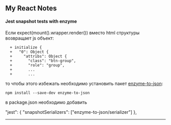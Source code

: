 ## My React Notes

#### Jest snapshot tests with enzyme

Если expect(mount(<BtnGroup />).wrapper.render()) вместо html структуры возвращает js объект:

```
  + initialize {
  +   "0": Object {
  +     "attribs": Object {
  +       "class": "btn-group",
  +       "role": "group",
  +       ...
  +       ...
```

то чтобы этого избежать необходимо установить пакет [enzyme-to-json](https://www.npmjs.com/package/enzyme-to-json):

` npm install --save-dev enzyme-to-json `

в package.json необходимо добавить

 "jest": {
    "snapshotSerializers": ["enzyme-to-json/serializer"]
  },

***
